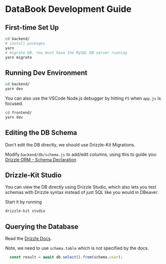 # DataBook Development Guide

## First-time Set Up

```bash
cd backend/
# install packages
yarn
# migrate DB. You must have the MySQL DB server running
yarn migrate
```

## Running Dev Environment

```bash
cd backend/
yarn dev
```

You can also use the VSCode Node.js debugger by hitting `F5` when `app.js` is focused.

```bash
cd frontend/
yarn dev
```

## Editing the DB Schema

Don't edit the DB directly, we should use Drizzle-Kit Migrations.

Modify `backend/db/schema.js` to add/edit columns, using this to guide you: [Drizzle ORM - Schema Declaration](https://orm.drizzle.team/docs/sql-schema-declaration)


## Drizzle-Kit Studio

You can view the DB directly using Drizzle Studio, which also lets you test schemas with Drizzle syntax instead of just SQL like you would in DBeaver.

Start it by running

```bash
drizzle-kit studio
```

## Querying the Database

Read the [Drizzle Docs](https://orm.drizzle.team/docs/select).

Note, we need to use `schema.table` which is not specified by the docs.
```javascript
  const result = await db.select().from(schema.user);
```

